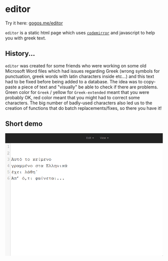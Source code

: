 # editor

Try it here: [gogos.me/editor](https://gogos.me/editor/)

`editor` is a static html page which uses [`codemirror`](https://codemirror.net/) and javascript to help you with greek text.

## History...

`editor` was created for some friends who were working on some old Microsoft Word files which had issues regarding Greek (wrong symbols for punctuation, greek words with latin characters inside etc...) and this text had to be fixed before being added to a database. The idea was to copy-paste a piece of text and "visually" be able to check if there are problems. Green color for `Greek` / yellow for `Greek-extended` meant that you were probably OK, red color meant that you might had to correct some characters. The big number of badly-used characters also led us to the creation of functions that do batch replacements/fixes, so there you have it!

## Short demo

![](demo.gif)
